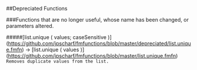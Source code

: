 ##Depreciated Functions

###Functions that are no longer useful, whose name has been changed, or parameters altered.

#####[list.unique ( values; caseSensitive )] (https://github.com/jpscharf/fmfunctions/blob/master/depreciated/list.unique.fmfn) -> [list.unique ( values )] (https://github.com/jpscharf/fmfunctions/blob/master/list.unique.fmfn)
`Removes duplicate values from the list.`